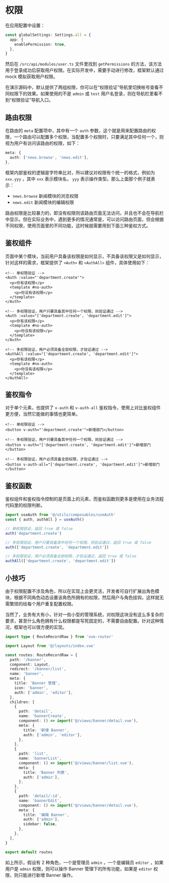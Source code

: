# 权限

在应用配置中设置：

```ts {2-4}
const globalSettings: Settings.all = {
  app: {
    enablePermission: true,
  },
}
```

然后在 `/src/api/modules/user.ts` 文件里找到 `getPermissions` 的方法，该方法用于登录成功后获取用户权限。在实际开发中，需要手动进行修改，框架默认通过 mock 模拟获取用户权限。

在演示源码中，默认提供了两组权限，你可以在“权限验证”导航里切换帐号查看不同权限下的效果。如果使用的不是 `admin` 或 `test` 用户名登录，则在导航栏里看不到“权限验证”导航入口。

## 路由权限

在路由的 `meta` 配置项中，其中有一个 `auth` 参数，这个就是用来配置路由的权限，一个路由可以配置多个权限，当配置多个权限时，只要满足其中任何一个，则视为用户有访问该路由的权限，如下：

```ts
meta: {
  auth: ['news.browse', 'news.edit'],
},
```

框架内部鉴权的逻辑是字符串比对，所以建议对权限有个统一的格式，例如为 `xxx.yyy` ，其中 `xxx` 表示模块名， `yyy` 表示操作类型。那么上面那个例子就表示：

- `news.browse` 新闻模块的浏览权限
- `news.edit` 新闻模块的编辑权限

路由权限是比较暴力的，即没有权限则该路由页面无法访问，并且也不会在导航栏中显示。但在实际业务中，遇到更多的情况通常是，可以访问路由页面，但会根据不同权限，使用页面里的不同功能，这时候就需要用到下面三种鉴权方式。

## 鉴权组件

页面中某个模块，当前用户具备该权限是如何显示，不具备该权限又是如何显示，针对这样的需求，框架提供了 `<Auth>` 和 `<AuthAll>` 组件，具体使用如下：

```vue-html
<!-- 单权限验证 -->
<Auth :value="'department.create'">
  <p>你有该权限</p>
  <template #no-auth>
    <p>你没有该权限</p>
  </template>
</Auth>

<!-- 多权限验证，用户只要具备其中任何一个权限，则验证通过 -->
<Auth :value="['department.create', 'department.edit']">
  <p>你有该权限</p>
  <template #no-auth>
    <p>你没有该权限</p>
  </template>
</Auth>

<!-- 多权限验证，用户必须具备全部权限，才验证通过 -->
<AuthAll :value="['department.create', 'department.edit']">
  <p>你有该权限</p>
  <template #no-auth>
    <p>你没有该权限</p>
  </template>
</AuthAll>
```

## 鉴权指令

对于单个元素，也提供了 `v-auth` 和 `v-auth-all` 鉴权指令，使用上对比鉴权组件更方便，当然它能做的事情也更简单。

```vue-html
<!-- 单权限验证 -->
<button v-auth="'department.create'">新增部门</button>

<!-- 多权限验证，用户只要具备其中任何一个权限，则验证通过 -->
<button v-auth="['department.create', 'department.edit']">新增部门</button>

<!-- 多权限验证，用户必须具备全部权限，才验证通过 -->
<button v-auth-all="['department.create', 'department.edit']">新增部门</button>
```

## 鉴权函数

鉴权组件和鉴权指令控制的是页面上的元素，而鉴权函数则更多是使用在业务流程代码里的权限判断。

```ts
import useAuth from '@/utils/composables/useAuth'
const { auth, authAll } = useAuth()

// 单权限验证，返回 true 或 false
auth('department.create')

// 多权限验证，用户只要具备其中任何一个权限，则验证通过，返回 true 或 false
auth(['department.create', 'department.edit'])

// 多权限验证，用户必须具备全部权限，才验证通过，返回 true 或 false
authAll(['department.create', 'department.edit'])
```

## 小技巧

由于权限配置不涉及角色，所以在实现上会更灵活，开发者可自行扩展出角色模块，根据不同角色动态设置该角色所拥有的权限，然后用户与角色挂钩，这样就无需繁琐的给每个用户重复配置权限。

当然了，业务有大有小，针对一些小型的管理系统，对权限这块没有这么多复杂的要求，甚至什么角色拥有什么权限都是写死固定的，不需要自由配置。针对这种情况，框架也可以很方便的实现。

```ts
import type { RouteRecordRaw } from 'vue-router'

import Layout from '@/layouts/index.vue'

const routes: RouteRecordRaw = {
  path: '/banner',
  component: Layout,
  redirect: '/banner/list',
  name: 'banner',
  meta: {
    title: 'Banner 管理',
    icon: 'banner',
    auth: ['admin', 'editor'],
  },
  children: [
    {
      path: 'detail',
      name: 'bannerCreate',
      component: () => import('@/views/banner/detail.vue'),
      meta: {
        title: '新增 Banner',
        auth: ['admin', 'editor'],
      },
    },
    {
      path: 'list',
      name: 'bannerList',
      component: () => import('@/views/banner/list.vue'),
      meta: {
        title: 'Banner 列表',
        auth: ['admin'],
      },
    },
    {
      path: 'detail/:id',
      name: 'bannerEdit',
      component: () => import('@/views/banner/detail.vue'),
      meta: {
        title: '编辑 Banner',
        auth: ['admin'],
        sidebar: false,
      },
    },
  ],
}

export default routes
```

如上所示，假设有 2 种角色，一个是管理员 `admin` ，一个是编辑员 `editor` ，如果用户是 `admin` 权限，则可以操作 Banner 管理下的所有功能，如果是 `editor` 权限，则只能进行新增 Banner 操作。